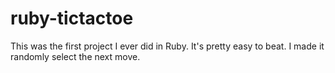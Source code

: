 # ruby-tictactoe

This was the first project I ever did in Ruby. It's pretty easy to beat. I made it randomly select the next move. 
